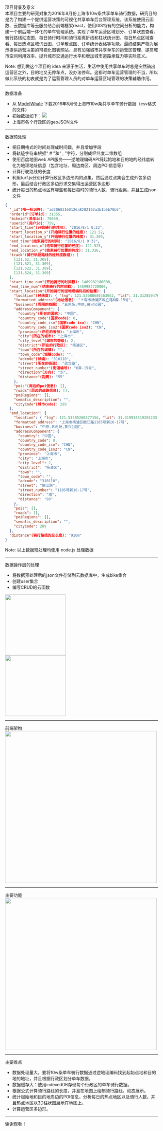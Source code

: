 
<!-- 背景图片：中南林业科技大学logo -->
<div style="background-image: url(https://img.alicdn.com/imgextra/i3/O1CN01in9JUc1Vqw2UdKe21_!!6000000002705-2-tps-276-276.png); border-radius: 50%;" class="w-96 h-96 p-2.5 bg-no-repeat bg-cover bg-clip-content opacity-10 absolute left-1/2 top-1/2 transform -translate-x-1/2 -translate-y-1/2 -z-999"></div>

<div class="mb-12">项目背景及意义</div>

<div class="text-lg">本项目主要的研究对象为2016年8月份上海市10w条共享单车骑行数据，研究目的是为了构建一个提供运营决策的可视化共享单车后台管理系统。该系统使用云函数、云数据库等云服务结合前端框架react，使用GIS特有的空间分析的能力，构建一个前后端一体化的单车管理系统。实现了<span class="font-black text-green-500">单车运营区域划分、订单状态查看、骑行路线动态图、每日骑行时间和骑行距离折线和柱状统计图、每日热点区域查看、每日热点区域词云图、订单散点图、订单统计表格</span>等功能。最终结果产物为展示提供运营决策的可视化图表网站。具有加强城市共享单车的运营区管理、提髙城市空间利用效率、提升城市交通运行水平和增加城市道路承载力等实际意义。</div>

Note: 想到做这个项目的 idea 来源于生活，生活中使用共享单车时总是突然骑出运营区之外，目的地又无停车点，没办法停车。这都时单车运营管理的不当，所以做此系统的初衷就是为了运营管理人员的对单车运营区域管理的决策辅助作用。

---

<!-- 背景图片：中南林业科技大学logo -->
<div style="background-image: url(https://img.alicdn.com/imgextra/i3/O1CN01in9JUc1Vqw2UdKe21_!!6000000002705-2-tps-276-276.png); border-radius: 50%;" class="w-96 h-96 p-2.5 bg-no-repeat bg-cover bg-clip-content opacity-10 absolute left-1/2 top-1/2 transform -translate-x-1/2 -translate-y-1/2 -z-999"></div>

<div class="mb-12">数据准备</div>

<ul class="text-2xl">
  <li>从 <a href="https://www.heywhale.com/mw/dataset/5d315ebbcf76a60036e565bf/content" target="_blank">ModelWhale</a> 下载2016年8月份上海市10w条共享单车骑行数据（csv格式的文件）</li>
  <li>初始数据如下：<img src="https://img.alicdn.com/imgextra/i4/O1CN01rOe5zr1R2Jnz4qy7A_!!6000000002053-2-tps-2964-754.png" /></li>
  <li>上海市各个行政区的geoJSON文件</li>
</ul>

---

<!-- 背景图片：中南林业科技大学logo -->
<div style="background-image: url(https://img.alicdn.com/imgextra/i3/O1CN01in9JUc1Vqw2UdKe21_!!6000000002705-2-tps-276-276.png); border-radius: 50%;" class="w-96 h-96 p-2.5 bg-no-repeat bg-cover bg-clip-content opacity-10 absolute left-1/2 top-1/2 transform -translate-x-1/2 -translate-y-1/2 -z-999"></div>

<div id="left">

<div class="mb-12">数据预处理</div>

<ul class="text-xl">
  <li>把日期格式的时间处理成时间戳，并且增加字段</li>
  <li>将轨迹字符串根据“ # ”和“ , ”字符，分割成经纬度二维数组</li>
  <li>使用百度地图web API服务——逆地理编码API将起始地和目的地的经纬度转化为地理地址信息（包含地址、周边商区、周边POI信息等）</li>
  <li>计算行驶路线的长度</li>
  <li>利用turf.js分别计算行政区多边形内的点集，然后通过点集合生成外包多边形，最后结合行政区多边形求交集得出运营区多边形</li>
  <li>统计每日的热点地区有哪些和每日每时的骑行人数、骑行距离，并且生成json文件</li>
</ul>

</div>

<div id="right">

```json
{
  "_id"(唯一标识符): "ad20683160126a8202163a3b1b5b70b5",
  "orderid"(订单id): 31355,
  "bikeid"(单车id): 79699,
  "userid"(用户id): 759,
  "start_time"(开始骑行的时间): "2016/8/1 0:23",
  "start_location_x"(开始骑行位置的经度): 121.52,
  "start_location_y"(开始骑行位置的纬度): 31.309,
  "end_time"(结束骑行的时间): "2016/8/1 0:32",
  "end_location_x"(结束骑行位置的经度): 121.525,
  "end_location_y"(结束骑行位置的纬度): 31.316,
  "track"(骑行轨迹路线的经纬度数组): [
    [121.52, 31.309],
    [121.521, 31.309],
    [121.522, 31.309],
    [121.524, 31.309]
  ],
  "start_time_num"(开始骑行的时间戳): 1469982180000,
  "end_time_num"(结束骑行的时间戳): 1469982720000,
  "start_location"(开始骑行的逆地理编码后的位置): {
    "location"(经纬度): { "lng": 121.53088680363962, "lat": 31.31285047602628 },
    "formatted_address"(地址信息): "上海市杨浦区政立路6弄-15号",
    "business"(周围的商圈): "五角场,中原,黄兴公园",
    "addressComponent": {
      "country"(所在的国家): "中国",
      "country_code"(国家code): 0,
      "country_code_iso"(国家code iso): "CHN",
      "country_code_iso2"(国家code iso2): "CN",
      "province"(所在的省份): "上海市",
      "city"(所在的城市): "上海市",
      "city_level"(城市的等级): 2,
      "district"(所在的行政区): "杨浦区",
      "town"(所在的城镇): "",
      "town_code"(城镇code): "",
      "adcode"(邮编): "310110",
      "street"(所在的街道): "政立路",
      "street_number"(街道编号): "6弄-15号",
      "direction"(方向): "东",
      "distance"(距离): "55"
    },
    "pois"(周边的poi信息): [],
    "roads"(周边的道路信息): [],
    "poiRegions": [],
    "sematic_description": "",
    "cityCode"(城市code): 289
  },
  "end_location": {
    "location": { "lng": 121.53585260377156, "lat": 31.319934319202233 },
    "formatted_address": "上海市杨浦区嫩江路1185号新16-17号",
    "business": "中原,五角场,黄兴公园",
    "addressComponent": {
      "country": "中国",
      "country_code": 0,
      "country_code_iso": "CHN",
      "country_code_iso2": "CN",
      "province": "上海市",
      "city": "上海市",
      "city_level": 2,
      "district": "杨浦区",
      "town": "",
      "town_code": "",
      "adcode": "310110",
      "street": "嫩江路",
      "street_number": "1185号新16-17号",
      "direction": "南",
      "distance": "80"
    },
    "pois": [],
    "roads": [],
    "poiRegions": [],
    "sematic_description": "",
    "cityCode": 289
  },
  "distance"(骑行路线的总长度): "910m"
}
```

</div>

Note: 以上数据预处理均使用 node.js 处理数据

---

<!-- 背景图片：中南林业科技大学logo -->
<div style="background-image: url(https://img.alicdn.com/imgextra/i3/O1CN01in9JUc1Vqw2UdKe21_!!6000000002705-2-tps-276-276.png); border-radius: 50%;" class="w-96 h-96 p-2.5 bg-no-repeat bg-cover bg-clip-content opacity-10 absolute left-1/2 top-1/2 transform -translate-x-1/2 -translate-y-1/2 -z-999"></div>

<div class="mb-12">数据操作层的处理</div>

<ul class="text-xl">
  <li>将数据预处理后的json文件存储到云数据库中，生成bike集合</li>
  <li>创建user集合</li>
  <li>编写CRUD的云函数</li>
</ul>

<div id="left">

<img src="https://img.alicdn.com/imgextra/i1/O1CN01HGkwAr1K7d5SrSLyd_!!6000000001117-2-tps-862-260.png" style="height: 200px;" class="object-fill" />

</div>

<div id="right">

<img src="https://img.alicdn.com/imgextra/i2/O1CN01GrW5kS1elk5j9Il0w_!!6000000003912-2-tps-862-324.png" style="height: 200px;" class="object-fill" />

</div>

---

<!-- 背景图片：中南林业科技大学logo -->
<div style="background-image: url(https://img.alicdn.com/imgextra/i3/O1CN01in9JUc1Vqw2UdKe21_!!6000000002705-2-tps-276-276.png); border-radius: 50%;" class="w-96 h-96 p-2.5 bg-no-repeat bg-cover bg-clip-content opacity-10 absolute left-1/2 top-1/2 transform -translate-x-1/2 -translate-y-1/2 -z-999"></div>

<div class="mb-12">前端架构</div>

<img src="https://img.alicdn.com/imgextra/i3/O1CN011Js2Uh29XJhiFCjw2_!!6000000008077-2-tps-854-436.png" style="height: 500px;" class="pl-16" />

---

<!-- 背景图片：中南林业科技大学logo -->
<div style="background-image: url(https://img.alicdn.com/imgextra/i3/O1CN01in9JUc1Vqw2UdKe21_!!6000000002705-2-tps-276-276.png); border-radius: 50%;" class="w-96 h-96 p-2.5 bg-no-repeat bg-cover bg-clip-content opacity-10 absolute left-1/2 top-1/2 transform -translate-x-1/2 -translate-y-1/2 -z-999"></div>

<div class="mb-12">主要功能</div>

<img src="https://img.alicdn.com/imgextra/i1/O1CN01niRJbo22mFIwPPDbR_!!6000000007162-2-tps-832-716.png" style="height: 500px;" class="pl-48" />

---

<!-- 背景图片：中南林业科技大学logo -->
<div style="background-image: url(https://img.alicdn.com/imgextra/i3/O1CN01in9JUc1Vqw2UdKe21_!!6000000002705-2-tps-276-276.png); border-radius: 50%;" class="w-96 h-96 p-2.5 bg-no-repeat bg-cover bg-clip-content opacity-10 absolute left-1/2 top-1/2 transform -translate-x-1/2 -translate-y-1/2 -z-999"></div>

<div class="mb-12">主要难点</div>

<ul class="text-xl">
  <li>数据处理量大，要将10w条单车骑行数据通过逆地理编码找到起始点地和目的地的地址，并且根据行政区划分单车数据。</li>
  <li>数据缓存大：使用indexedDB存储每个行政区的单车骑行数据。</li>
  <li>根据公式计算骑行路线的长度，并且在地图上绘制骑行路线，动态展示。</li>
  <li>统计起始地和目的地周边的POI信息，分析每日的热点地区以及骑行人数，并且热点地区以3D柱状图展示在地图上。</li>
  <li>计算运营区多边形。</li>
</ul>

---

<!-- 背景图片：中南林业科技大学logo -->
<div style="background-image: url(https://img.alicdn.com/imgextra/i3/O1CN01in9JUc1Vqw2UdKe21_!!6000000002705-2-tps-276-276.png); border-radius: 50%;" class="w-96 h-96 p-2.5 bg-no-repeat bg-cover bg-clip-content opacity-10 absolute left-1/2 top-1/2 transform -translate-x-1/2 -translate-y-1/2 -z-999"></div>

<div class="mb-12">谢谢观看！</div>
